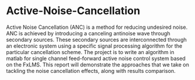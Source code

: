 # Active-Noise-Cancellation
Active Noise Cancellation (ANC) is a method for reducing undesired noise. ANC is achieved by introducing a canceling antinoise wave through secondary sources. These secondary sources are interconnected through an electronic system using a specific signal processing algorithm for the particular cancellation scheme. The project is to write an algorithm in matlab for single channel feed-forward active noise control system based on the FxLMS. This report will demonstrate the approaches that we take on tackling the noise cancellation effects, along with results comparison.
